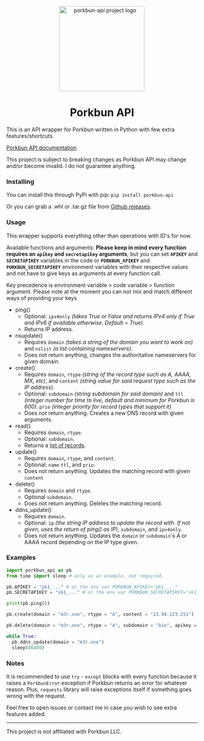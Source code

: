 <div align="center">
  <img src="https://github.com/user-attachments/assets/ddda2ca6-b393-4629-9111-209362dda847" alt="porkbun-api project logo" width="224">
  <h1>Porkbun API</h1>
</div>

This is an API wrapper for Porkbun written in Python with few extra features/shortcuts.

[Porkbun API documentation](https://porkbun.com/api/json/v3/documentation)

This project is subject to breaking changes as Porkbun API may change and/or become invalid. I do not guarantee anything.

### Installing
You can install this through PyPi with pip:
`pip install porkbun-api`

Or you can grab a .whl or .tar.gz file from [Github releases](https://github.com/m3rone/porkbun-api/releases).

### Usage

This wrapper supports everything other than operations with ID's for now.

Available functions and arguments:
**Please keep in mind every function requires an `apikey` and `secretapikey` arguments**, but you can set **`APIKEY`** and **`SECRETAPIKEY`** variables in the code or **`PORKBUN_APIKEY`** and **`PORKBUN_SECRETAPIKEY`** environment variables with their respective values and not have to give keys as arguments at every function call.

Key precedence is environment variable > code variable > function argument. Please note at the moment you can not mix and match different ways of providing your keys

- ping()
  - Optional: `ipv4only` *(takes True or False and returns IPv4 only if True and IPv6 if available otherwise. Default = True)*.
  - Returns IP address.
- nsupdate() 
  - Requires `domain` *(takes a string of the domain you want to work on)* and `nslist` *(a list containing nameservers)*.
  - Does not return anything, changes the authoritative nameservers for given domain.
- create()
  - Requires `domain`, `rtype` *(string of the record type such as A, AAAA, MX, etc)*, and `content` *(string value for said request type such as the IP address)*.
  - Optional: `subdomain` *(string subdomain for said domain)* and `ttl` *(integer number for time to live, default and minimum for Porkbun is 600)*. `prio` *(integer priority for record types that support it)*
  - Does not return anything. Creates a new DNS record with given arguments.
- read()
  - Requires `domain`, `rtype`.
  - Optional: `subdomain`.
  - Returns a [list of records](https://porkbun.com/api/json/v3/documentation#DNS%20Retrieve%20Records%20by%20Domain,%20Subdomain%20and%20Type).
- update()
  - Requires `domain`, `rtype`, and `content`.
  - Optional: `name` `ttl`, and `prio`.
  - Does not return anything. Updates the matching record with given `content`
- delete()
  - Requires `domain` and `rtype`.
  - Optional `subdomain`.
  - Does not return anything. Deletes the matching record.
- ddns_update()
  - Requires `domain`.
  - Optional: `ip` *(the string IP address to update the record with. If not given, uses the return of ping() as IP)*, `subdomain`, and `ipv4only`.
  - Does not return anything. Updates the `domain` or `subdomain`'s A or AAAA record depending on the IP type given.

### Examples

```py
import porkbun_api as pb
from time import sleep # only as an example, not required.

pb.APIKEY = "pk1_..." # or the env var PORKBUN_APIKEY="pk1_..."
pb.SECRETAPIKEY = "sk1_..." # or the env var PORKBUN_SECRETAPIKEY="sk1_..."

print(pb.ping())

pb.create(domain = "m3r.one", rtype = "A", content = "23.94.123.251")

pb.delete(domain = "m3r.one", rtype = "A", subdomain = "bin", apikey = "pk1_overwrite-the-variable", secretapikey = "sk1_overwrite-the-variable")

while True:
  pb.ddns_update(domain = "m3r.one")
  sleep(86400)
```

### Notes
It is recommended to use `try` - `except` blocks with every function because it raises a `PorkbunError` exception if Porkbun returns an error for whatever reason. Plus, `requests` library will raise exceptions itself if something goes wrong with the request.

Feel free to open issues or contact me in case you wish to see extra features added.

---
This project is not affiliated with Porkbun LLC.
